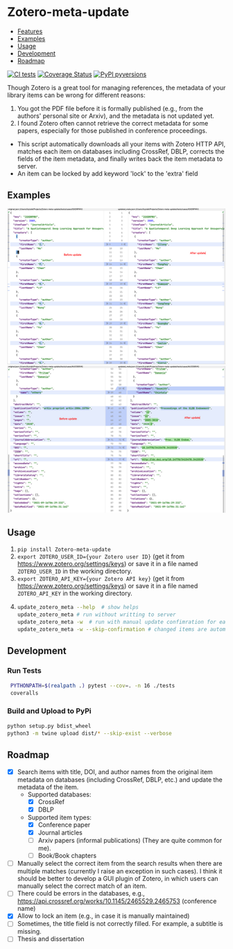 # Zotero-meta-update
* [Features](#Features)
* [Examples](#Examples)
* [Usage](#Usage)
* [Development](#Development)
* [Roadmap](#Roadmap)


[![CI tests](https://github.com/lizeyan/Zotero-meta-update/actions/workflows/ci-tests.yml/badge.svg?branch=dev)](https://github.com/lizeyan/Zotero-meta-update/actions/workflows/ci-tests.yml)
[![Coverage Status](https://coveralls.io/repos/github/lizeyan/Zotero-meta-update/badge.svg?branch=dev)](https://coveralls.io/github/lizeyan/Zotero-meta-update?branch=dev)
[![PyPI pyversions](https://img.shields.io/pypi/pyversions/Zotero-meta-update.svg)](https://pypi.python.org/pypi/Zotero-meta-update/)

Though Zotero is a great tool for managing references, the metadata of your library items can be wrong for different reasons:
1. You got the PDF file before it is formally published (e.g., from the authors' personal site or Arxiv), and the metadata is not updated yet.
2. I found Zotero often cannot retrieve the correct metadata for some papers, especially for those published in conference proceedings.

- This script automatically downloads all your items with Zotero HTTP API, matches each item on databases including CrossRef, DBLP, corrects the fields of the item metadata, and finally writes back the item metadata to server.
- An item can be locked by add keyword 'lock' to the 'extra' field


## Examples
![example1](figs/example1.png)
![example1](figs/example2.png)

## Usage
1. `pip install Zotero-meta-update`
2. `export ZOTERO_USER_ID={your Zotero user ID}` (get it from https://www.zotero.org/settings/keys) or save it in a file named `ZOTERO_USER_ID` in the working directory.
3. `export ZOTERO_API_KEY={your Zotero API key}` (get it from https://www.zotero.org/settings/keys) or save it in a file named `ZOTERO_API_KEY` in the working directory.
4. ``` bash
   update_zotero_meta --help  # show helps
   update_zotero_meta # run without writting to server
   update_zotero_meta -w  # run with manual update confimration for each changed item
   update_zotero_meta -w --skip-confirmation # changed items are automatically written back to server
   ```
   

## Development
### Run Tests
```bash
 PYTHONPATH=$(realpath .) pytest --cov=. -n 16 ./tests
 coveralls
```

### Build and Upload to PyPi
```bash
python setup.py bdist_wheel 
python3 -m twine upload dist/* --skip-exist --verbose

```


## Roadmap
- [x] Search items with title, DOI, and author names from the original item metadata on databases (including CrossRef, DBLP, etc.) and update the metadata of the item.
  - Supported databases:
    - [x] CrossRef
    - [x] DBLP
  - Supported item types:
    - [x] Conference paper
    - [x] Journal articles
    - [ ] Arxiv papers (informal publications) (They are quite common for me).
    - [ ] Book/Book chapters
- [ ] Manually select the correct item from the search results when there are multiple matches (currently I raise an exception in such cases). I think it should be better to develop a GUI plugin of Zotero, in which users can manually select the correct match of an item.
- [ ] There could be errors in the databases, e.g., https://api.crossref.org/works/10.1145/2465529.2465753 (conference name)
- [x] Allow to lock an item (e.g., in case it is manually maintained)
- [ ] Sometimes, the title field is not correctly filled. For example, a subtitle is missing.
- [ ] Thesis and dissertation